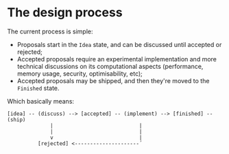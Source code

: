 # The design process

The current process is simple:

- Proposals start in the `Idea` state, and can be discussed until accepted or rejected;
- Accepted proposals require an experimental implementation and more technical discussions on its computational aspects (performance, memory usage, security, optimisability, etc);
- Accepted proposals may be shipped, and then they're moved to the `Finished` state.

Which basically means:

    [idea] -- (discuss) --> [accepted] -- (implement) --> [finished] -- (ship)
                  |                            |
                  |                            |
                  v                            |
              [rejected] <---------------------´